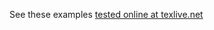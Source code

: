 
See these examples [tested online at texlive.net](https://davidcarlisle.github.io/latexcgi/test2-make4ht.html)
